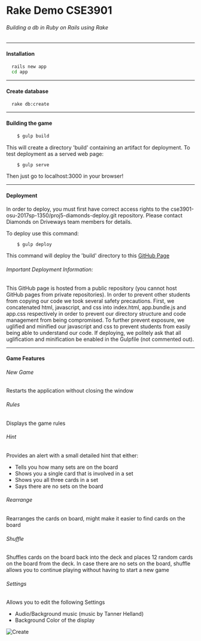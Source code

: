 # Rake Demo CSE3901
###### Building a db in Ruby on Rails using Rake
---

#### Installation
```sh
  rails new app
  cd app
```

---

#### Create database
```sh
  rake db:create
```

---

#### Building the game
```sh
    $ gulp build
```
This will create a directory 'build' containing an artifact for deployment. To test deployment as a served web page:
```sh
    $ gulp serve
```
Then just go to localhost:3000 in your browser!

---

#### Deployment
In order to deploy, you must first have correct access rights to the cse3901-osu-2017sp-1350/proj5-diamonds-deploy.git repository. Please contact Diamonds on Driveways team members for details.

To deploy use this command:
```sh
    $ gulp deploy
```
This command will deploy the 'build' directory to this [GitHub Page]

###### Important Deployment Information:
This GitHub page is hosted from a public repository (you cannot host GitHub pages from private repositories). In order to prevent other students from copying our code we took several safety precautions. First, we concatenated html, javascript, and css into index.html, app.bundle.js and app.css respectively in order to prevent our directory structure and code management from being compromised. To further prevent exposure, we uglified and minified our javascript and css to prevent students from easily being able to understand our code. If deploying, we politely ask that all uglification and minification be enabled in the Gulpfile (not commented out).

---
#### Game Features

###### New Game
Restarts the application without closing the window

###### Rules
Displays the game rules

###### Hint
Provides an alert with a small detailed hint that either:
* Tells you how many sets are on the board
* Shows you a single card that is involved in a set
* Shows you all three cards in a set
* Says there are no sets on the board

###### Rearrange
Rearranges the cards on board, might make it easier to find cards on the board

###### Shuffle
Shuffles cards on the board back into the deck and places 12 random cards on the board from the deck. In case there are no sets on the board, shuffle allows you to continue playing without having to start a new game

###### Settings
Allows you to edit the following Settings
* Audio/Background music (music by Tanner Helland)
* Background Color of the display

[Game of Set]: <http://www.setgame.com/sites/default/files/instructions/SET%20INSTRUCTIONS%20-%20ENGLISH.pdf>
[GitHub Page]: <https://cse3901-osu-2017sp-1350.github.io/proj5-diamonds-deploy>

![Create](/md-images/create.png)
